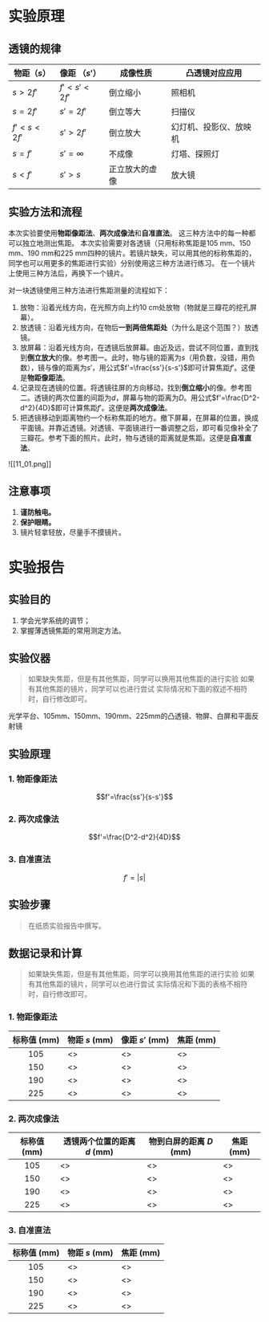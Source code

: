 # 实验原理

## 透镜的规律

| 物距（$s$）    | 像距 （$s'$）   | 成像性质    | 凸透镜对应应用     |
| ---------- | ----------- | ------- | ----------- |
| $s>2f'$    | $f'<s'<2f'$ | 倒立缩小    | 照相机         |
| $s=2f'$    | $s'=2f'$    | 倒立等大    | 扫描仪         |
| $f'<s<2f'$ | $s'>2f'$    | 倒立放大    | 幻灯机、投影仪、放映机 |
| $s=f'$     | $s'=∞$      | 不成像     | 灯塔、探照灯      |
| $s<f'$     | $s'>s$      | 正立放大的虚像 | 放大镜         |

## 实验方法和流程

本次实验要使用**物距像距法**、**两次成像法**和**自准直法**。
这三种方法中的每一种都可以独立地测出焦距。
本次实验需要对各透镜（只用标称焦距是105 mm、150 mm、190 mm和225 mm四种的镜片。若镜片缺失，可以用其他的标称焦距的，同学也可以用更多的焦距进行实验）分别使用这三种方法进行练习。
在一个镜片上使用三种方法后，再换下一个镜片。

对一块透镜使用三种方法进行焦距测量的流程如下：

1. 放物：沿着光线方向，在光照方向上约10 cm处放物（物就是三瓣花的挖孔屏幕）。
2. 放透镜：沿着光线方向，在物后**一到两倍焦距处**（为什么是这个范围？）放透镜。
3. 放屏幕：沿着光线方向，在透镜后放屏幕。由近及远，尝试不同位置，直到找到**倒立放大**的像。参考图一。此时，物与镜的距离为$s$（用负数，没错，用负数），镜与像的距离为$s'$，用公式$f'=\frac{ss'}{s-s'}$即可计算焦距$f'$。这便是**物距像距法**。
4. 记录现在透镜的位置。将透镜往屏的方向移动，找到**倒立缩小**的像。参考图二。透镜的两次位置的间距为$d$，屏幕与物的距离为$D$。用公式$f'=\frac{D^2-d^2}{4D}$即可计算焦距$f'$。这便是**两次成像法**。
5. 把透镜移动到距离物约一个标称焦距的地方。撤下屏幕，在屏幕的位置，换成平面镜。并靠近透镜。对透镜、平面镜进行一番调整之后，即可看见像补全了三瓣花。参考下面的照片。此时，物与透镜的距离就是焦距。这便是**自准直法**。

![[11_01.png]]
## 注意事项

1. **谨防触电。**
2. **保护眼睛。** 
3. 镜片轻拿轻放，尽量手不摸镜片。
# 实验报告

## 实验目的

1. 学会光学系统的调节；
2. 掌握薄透镜焦距的常用测定方法。

## 实验仪器

> 如果缺失焦距，但是有其他焦距，同学可以换用其他焦距的进行实验
> 如果有其他焦距的镜片，同学可以也进行尝试
> 实际情况和下面的叙述不相符时，自行修改即可。

光学平台、105mm、150mm、190mm、225mm的凸透镜、物屏、白屏和平面反射镜

## 实验原理

### 1. 物距像距法

$$f'=\frac{ss'}{s-s'}$$
### 2. 两次成像法
$$f'=\frac{D^2-d^2}{4D}$$

### 3. 自准直法
$$f'=\left|s\right|$$

## 实验步骤

> 在纸质实验报告中撰写。

## 数据记录和计算

> 如果缺失焦距，但是有其他焦距，同学可以换用其他焦距的进行实验
> 如果有其他焦距的镜片，同学可以也进行尝试
> 实际情况和下面的表格不相符时，自行修改即可。

### 1. 物距像距法

| 标称值 (mm) | 物距 $s$ (mm) | 像距 $s'$ (mm) | 焦距 (mm) |
| :------: | ---------- | ---------- | -------- |
| 105    |      <>     |     <>       |    <>      |
| 150    |      <>     |     <>       |    <>      |
| 190    |      <>     |     <>       |    <>      |
| 225    |      <>     |     <>       |    <>      |

### 2. 两次成像法

| 标称值 (mm) | 透镜两个位置的距离 $d$ (mm) | 物到白屏的距离 $D$ (mm) | 焦距 (mm) |
| :------: | ------------------ | ---------------- | ------- |
|   105    | <>                 | <>               | <>      |
|   150    | <>                 | <>               | <>      |
|   190    | <>                 | <>               | <>      |
|   225    | <>                 | <>               | <>      |
### 3. 自准直法

| 标称值 (mm) | 物距 $s$ (mm) | 焦距 (mm) |
| :------: | ----------- | ------- |
|   105    | <>          | <>      |
|   150    | <>          | <>      |
|   190    | <>          | <>      |
|   225    | <>          | <>      |

